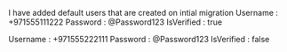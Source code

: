 I have added default users that are created on intial migration Username : +971555111222 Password : @Password123 IsVerified : true

Username : +971555222111 Password : @Password123 IsVerified : false

